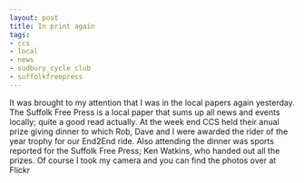 ```yaml
---
layout: post
title: In print again
tags:
- ccs
- local
- news
- sudbury_cycle_club
- suffolkfreepress
---
```

It was brought to my attention that I was in the local papers again yesterday. The Suffolk Free Press is a local paper that sums up all news and events locally; quite a good read actually. At the week end CCS held their anual prize giving dinner to which Rob, Dave and I were awarded the rider of the year trophy for our End2End ride. Also attending the dinner was sports reported for the Suffolk Free Press; Ken Watkins, who handed out all the prizes. Of course I took my camera and you can find the photos over at Flickr
